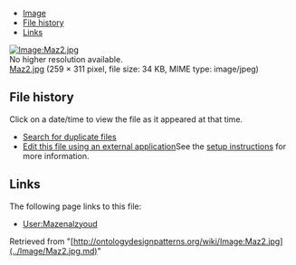 * [Image](../Image/Maz2.jpg.md#file)
* [File history](../Image/Maz2.jpg.md#filehistory)
* [Links](../Image/Maz2.jpg.md#filelinks)

[![Image:Maz2.jpg](../../../images/c/cb/Maz2.jpg)](../../../images/c/cb/Maz2.jpg)  
No higher resolution available.  
[Maz2.jpg](../../../images/c/cb/Maz2.jpg)‎ (259 × 311 pixel, file size: 34 KB, MIME type: image/jpeg)

## File history

Click on a date/time to view the file as it appeared at that time.



  
* [Search for duplicate files](http://ontologydesignpatterns.org/wiki/Special:FileDuplicateSearch/Maz2.jpg "Special:FileDuplicateSearch/Maz2.jpg")
* [Edit this file using an external application](http://ontologydesignpatterns.org/wiki/index.php?title=Image:Maz2.jpg&action=edit&externaledit=true&mode=file "Image:Maz2.jpg")See the [setup instructions](http://www.mediawiki.org/wiki/Manual:External_editors "http://www.mediawiki.org/wiki/Manual:External_editors") for more information.

## Links



The following page links to this file:


* [User:Mazenalzyoud](../User/Mazenalzyoud.md "User:Mazenalzyoud")


Retrieved from "[http://ontologydesignpatterns.org/wiki/Image:Maz2.jpg](../Image/Maz2.jpg.md)"